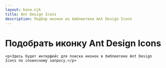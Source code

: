 ```yaml
---
layout: base.njk
title: Ant Design Icons
description: Подбор иконок из библиотеки Ant Design Icons
---
```


<div class="container">
    <h1>Подобрать иконку Ant Design Icons</h1>
    
    <p>Здесь будет интерфейс для поиска иконок в библиотеке Ant Design Icons по словесному запросу.</p>
</div>
